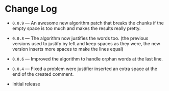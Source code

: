 # Change Log

- `0.0.9` &mdash; An awesome new algorithm patch that breaks the chunks if the empty space is too much and makes the results really pretty.

- `0.0.8` &mdash; The algorithm now justifies the words too. (the previous versions used to justify by left and keep spaces as they were, the new version inserts more spaces to make the lines equal)

- `0.0.6` &mdash; Improved the algorithm to handle orphan words at the last line.

- `0.0.4` &mdash; Fixed a problem were justifier inserted an extra space at the end of the created comment.

- Initial release